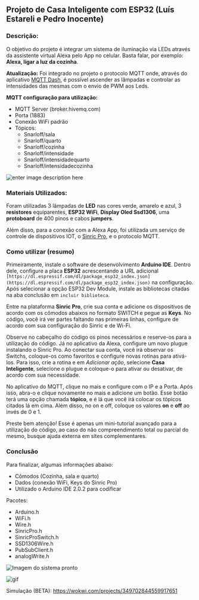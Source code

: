 

## Projeto de Casa Inteligente com ESP32 (Luís Estareli e Pedro Inocente)
### Descrição:

O objetivo do projeto é integrar um sistema de iluminação via LEDs através da assistente virtual Alexa pelo App no celular. Basta falar, por exemplo: **Alexa, ligar a luz da cozinha**.

**Atualização:** Foi integrado no projeto o protocolo MQTT onde, através do aplicativo [MQTT Dash](https://play.google.com/store/apps/details?id=net.routix.mqttdash&hl=pt_BR&gl=US), é possível ascender as lâmpadas e controlar as intensidades das mesmas com o envio de PWM aos Leds.

**MQTT configuração para utilização:**

 - MQTT Server (broker.hivemq.com)
 - Porta (1883)
 - Conexão WiFi padrão
 - Tópicos: 
	 - Snarloff/sala
	 - Snarloff/quarto
	 - Snarloff/cozinha
	 - Snarloff/intensidade
	 - Snarloff/intensidadequarto
	 - Snarloff/intensidadecozinha
	
![enter image description here](https://i.imgur.com/h6o0XE3.jpg)

### Materiais Utilizados:

Foram utilizadas 3 lâmpadas de **LED** nas cores verde, amarelo e azul, 3 **resistores** equiparentes, **ESP32 WiFi**, **Display Oled Ssd1306**, uma **protoboard** de 400 pinos e cabos **jumpers**.

Além disso, para a conexão com a Alexa App, foi utilizada um serviço de controle de dispositivos IOT, o [Sinric Pro](https://sinric.pro/pt-index.html), e o protocolo MQTT.

### Como utilizar (resumo)

Primeiramente, instale o software de desenvolvimento **Arduino IDE**. Dentro dele, configure a placa **ESP32** acrescentando a URL adicional `[https://dl.espressif.com/dl/package_esp32_index.json](https://dl.espressif.com/dl/package_esp32_index.json)` na configuração. Após selecionar a opção ESP32 Dev Module, instale as bibliotecas citadas na aba conclusão em `incluir biblioteca`.

Entre na plataforma **Sinric Pro**, crie sua conta e  adicione os dispositivos de acordo com os cômodos abaixos no formato SWITCH e pegue as **Keys**. No código, você irá ver partes faltando nas primeiras linhas, configure de acordo com sua configuração do Sinric e de Wi-Fi.

Observe no cabeçalho do código os pinos necessários e reserve-os para a utilização do código.
Já no aplicativo da Alexa, configure um novo plugue instalando o Sinric Pro. Ao conectar sua conta, você irá observar os Switchs, coloque-os como favoritos e configure novas rotinas para ativá-los. Para isso, crie a rotina e em *Adicionar ação*, selecione **Casa Inteligente**, selecione o plugue e coloque-o para ativar ou desativar, de acordo com sua necessidade.

No aplicativo do MQTT, clique no mais e configure com o IP e a Porta. Após isso, abra-o e clique novamente no mais e adicione um botão. Esse botão terá uma opção chamada **tópico**, e é lá que você irá colocar os tópicos citados lá em cima. Além disso, no on e off, coloque os valores **on** e **off** ao invés de 0 e 1.

Preste bem atenção! Esse é apenas um mini-tutorial avançado para a utilização do código, ao caso do não compreendimento total ou parcial do mesmo, busque ajuda externa em sites complementares.

### Conclusão

Para finalizar, algumas informações abaixo:

 - Cômodos (Cozinha, sala e quarto)
 - Dados (conexão WiFi, Keys do Sinric Pro)
 - Utilizado o Arduino IDE 2.0.2 para codificar
 
 Pacotes:
 - Arduino.h
 - WiFi.h
 - Wire.h
 - SinricPro.h
 - SinricProSwitch.h
 - SSD1306Wire.h
 - PubSubClient.h
 - analogWrite.h
 

![Imagem do sistema pronto](https://i.imgur.com/dBPvS1R.jpg)

![gif](https://media.giphy.com/media/sOpYs0fNMMMSlWarwM/giphy-downsized-large.gif)

Simulação (BETA): https://wokwi.com/projects/349702844559917651
